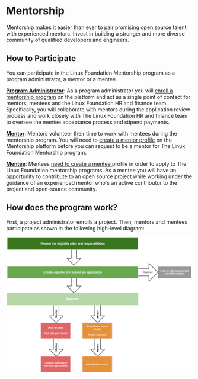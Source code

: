 # Mentorship

Mentorship makes it easier than ever to pair promising open source talent with experienced mentors. Invest in building a stronger and more diverse community of qualified developers and engineers.

## How to Participate <a href="communitybridgementorship-howtoparticipate" id="communitybridgementorship-howtoparticipate"></a>

You can participate in the Linux Foundation Mentorship program as a program administrator, a mentor or a mentee. 

[**Program Administrator**](administrators/): As a program administrator you will [enroll a mentorship program](administrators/enroll-your-program/) on the platform and act as a single point of contact for mentors, mentees and the Linux Foundation HR and finance team. Specifically, you will collaborate with mentors during the application review process and work closely with The Linux Foundation HR and finance team to oversee the mentee acceptance process and stipend payments.

[**Mentor**](mentors/): Mentors volunteer their time to work with mentees during the mentorship program. You will need to [create a mentor profile](mentors/create-a-mentor-profile/) on the Mentorship platform before you can request to be a mentor for The Linux Foundation Mentorship program. 

[**Mentee**](mentees/): Mentees [need to create a mentee ](mentees/create-a-mentee-profile.md)profile in order to apply to The Linux Foundation mentorship programs. As a mentee you will have an opportunity to contribute to an open source project while working under the guidance of an experienced mentor who's an active contributor to the project and open-source community.

## How does the program work? <a href="communitybridgementorship-howdoesitwork" id="communitybridgementorship-howdoesitwork"></a>

First, a project administrator enrolls a project. Then, mentors and mentees participate as shown in the following high-level diagram:

![](<../.gitbook/assets/how mentorship works.png>)
